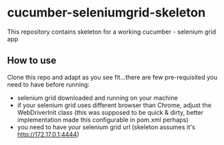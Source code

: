 # cucumber-seleniumgrid-skeleton
This repository contains skeleton for a working cucumber - selenium grid app

## How to use
Clone this repo and adapt as you see fit...there are few pre-requisited you need to have before running:
* selenium grid downloaded and running on your machine
* if your selenium grid uses different browser than Chrome, adjust the WebDriverInit class (this was supposed to be quick & dirty, better implementation made this configurable in pom.xml perhaps)
* you need to have your selenium grid url (skeleton assumes it's http://172.17.0.1:4444)
